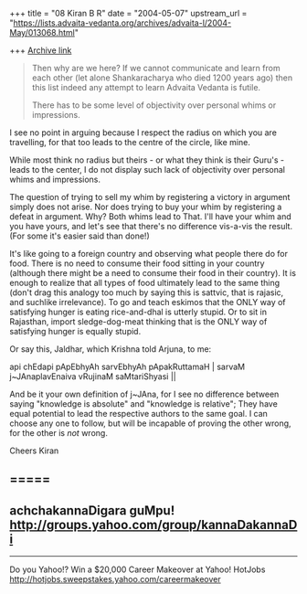 +++
title = "08 Kiran B R"
date = "2004-05-07"
upstream_url = "https://lists.advaita-vedanta.org/archives/advaita-l/2004-May/013068.html"

+++
[Archive link](https://lists.advaita-vedanta.org/archives/advaita-l/2004-May/013068.html)

> Then why are we here?  If we cannot communicate and 
> learn from each other (let alone Shankaracharya who 
> died 1200 years ago) then this list indeed any 
> attempt to learn Advaita Vedanta is futile.
> 
> There has to be some level of objectivity over 
> personal whims or impressions.

I see no point in arguing because I respect the 
radius on which you are travelling, for that too leads
to the centre of the circle, like mine.

While most think no radius but theirs - or what they
think is their Guru's - leads to the center, I do not
display such lack of objectivity over personal whims
and impressions.

The question of trying to sell my whim by registering
a victory in argument simply does not arise. Nor does
trying to buy your whim by registering a defeat in
argument. Why? Both whims lead to That. I'll have your
whim and you have yours, and let's see that there's no
difference vis-a-vis the result. (For some it's easier
said than done!)

It's like going to a foreign country and observing
what people there do for food. There is no need to
consume their food sitting in your country (although
there might be a need to consume their food in their
country). It is enough to realize that all types of
food ultimately lead to the same thing (don't drag
this analogy too much by saying this is sattvic, that
is rajasic, and suchlike irrelevance). To go and teach
eskimos that the ONLY way of satisfying hunger is
eating rice-and-dhal is utterly stupid. Or to sit in
Rajasthan, import sledge-dog-meat thinking that is the
ONLY way of satisfying hunger is equally stupid.

Or say this, Jaldhar, which Krishna told Arjuna, to
me:

api chEdapi pApEbhyAh sarvEbhyAh pApakRuttamaH |
sarvaM j~JAnaplavEnaiva vRujinaM saMtariShyasi ||

And be it your own definition of j~JAna, for I see no
difference between saying "knowledge is absolute" and
"knowledge is relative"; They have equal potential to
lead the respective authors to the same goal. I can
choose any one to follow, but will be incapable of
proving the other wrong, for the other is *not* wrong.

Cheers
Kiran

=====
---------------------------------------------------------
achchakannaDigara guMpu!
http://groups.yahoo.com/group/kannaDakannaDi
---------------------------------------------------------




__________________________________
Do you Yahoo!?
Win a $20,000 Career Makeover at Yahoo! HotJobs  
http://hotjobs.sweepstakes.yahoo.com/careermakeover 

